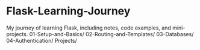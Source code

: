 # Flask-Learning-Journey
My journey of learning Flask, including notes, code examples, and mini-projects.
01-Setup-and-Basics/
02-Routing-and-Templates/
03-Databases/
04-Authentication/
Projects/
